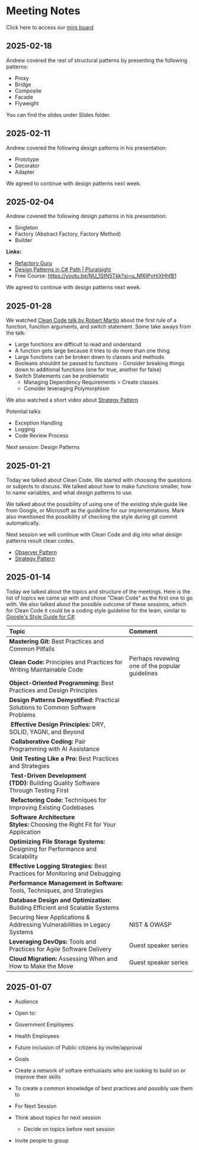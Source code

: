 # Meeting Notes
Click here to access our [miro board](https://miro.com/app/board/uXjVLq3f7QE=/)

## 2025-02-18
Andrew covered the rest of structural patterns by presenting the following patterns:
- Proxy
- Bridge
- Composite
- Facade
- Flyweight

You can find the slides under Slides folder.

## 2025-02-11
Andrew covered the following design patterns in his presentation:
- Prototype
- Decorator
- Adapter
     
We agreed to continue with design patterns next week.

## 2025-02-04
Andrew covered the following design patterns in his presentation:
- Singleton
- Factory (Abstract Factory, Factory Method)
- Builder

__Links:__
- [Refactory Guru](https://refactoring.guru/design-patterns)
- [Design Patterns in C# Path | Pluralsight](https://app.pluralsight.com/paths/skill/design-patterns-in-c)
- Free Course: https://youtu.be/NU_1StN5Tkk?si=u_Nf6IPyHiXHhfB1

We agreed to continue with design patterns next week.

## 2025-01-28
We watched [Clean Code talk by Robert Martin](https://youtu.be/7EmboKQH8lM) about the first rule of a function, function arguments, and switch statement.
Some take aways from the talk:
- Large functions are difficult to read and understand
- A function gets large because it tries to do more than one thing.
- Large functions can be broken down to classes and methods
- Booleans shouldnt be passed to functions - Consider breaking things down to additional functions (one for true, another for false)
- Switch Statements can be problematic
  - Managing Dependency Requirements > Create classes
  - Consider leveraging Polymorphism

We also watched a short video about [Strategy Pattern](https://youtu.be/E9-4uaoncVY?si=WPijzbqeQ2V1Q3xV)

Potential talks 
  - Exception Handling
  - Logging 
  - Code Review Process 

Next session: Design Patterns

## 2025-01-21
Today we talked about Clean Code. We started with choosing the questions or subjects to discuss. We talked about how to make functions smaller, how to name variables, and what design patterns to use.

We talked about the possibility of using one of the existing style guide like from Google, or Microsoft as the guideline for our implementations. Mark also mwntioned the possibility of checking the style during git commit automatically.

Next session we will continue with Clean Code and dig into what design patterns result clean codes.

- [Observer Pattern](https://en.wikipedia.org/wiki/Observer_pattern)
- [Strategy Pattern](https://en.wikipedia.org/wiki/Strategy_pattern)

## 2025-01-14

Today we talked about the topics and structure of the meetings. Here is the list of topics we came up with and chose "Clean Code" as the first one to go with.
We also talked about the possible outcome of these sessions, which for Clean Code it could be a coding style guideline for the team, similar to [Google's Style Guide for C#](https://google.github.io/styleguide/csharp-style.html).

| Topic | Comment |
|:---------- | :---------- |
| __Mastering Git:__ Best Practices and Common Pitfalls |
| __Clean Code:__ Principles and Practices for Writing Maintainable Code | Perhaps revewing one of the popular guidelines |
| __Object-Oriented Programming:__ Best Practices and Design Principles |
| __Design Patterns Demystified:__ Practical Solutions to Common Software Problems |
| __Effective Design Principles:__ DRY, SOLID, YAGNI, and Beyond |
| __Collaborative Coding:__ Pair Programming with AI Assistance |
| __Unit Testing Like a Pro:__ Best Practices and Strategies |
| __Test-Driven Development (TDD):__ Building Quality Software Through Testing First |
| __Refactoring Code:__ Techniques for Improving Existing Codebases |
| __Software Architecture Styles:__ Choosing the Right Fit for Your Application |
| __Optimizing File Storage Systems:__ Designing for Performance and Scalability |
| __Effective Logging Strategies:__ Best Practices for Monitoring and Debugging |
| __Performance Management in Software:__ Tools, Techniques, and Strategies |
| __Database Design and Optimization:__ Building Efficient and Scalable Systems |
| Securing New Applications & Addressing Vulnerabilities in Legacy Systems | NIST & OWASP |
| __Leveraging DevOps:__ Tools and Practices for Agile Software Delivery |Guest speaker series |
| __Cloud Migration:__ Assessing When and How to Make the Move | Guest speaker series |

## 2025-01-07

- Audience 
 - Open to: 
  - Government Employees
  - Health Employees
 - Future inclusion of Public citizens by invite/approval

- Goals
 - Create a network of softare enthusiasts who are looking to build on or improve their skills 
 - To create a common knowledge of best practices and possibly use them to 

- For Next Session
 - Think about topics for next session 
   - Decide on topics before next session
 - Invite people to group

